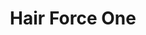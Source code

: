 ---
title: "Hair Force One"
description: ""
category: Shopify Development
imageUrl: /images/work/barber_co_store.png
color: "#fff64d"
technologies: "Shopify, Liquid"
outUrl: "https://barberandcostore.nz/"
style: dark
---